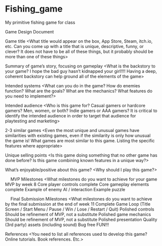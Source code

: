 # Fishing_game
My primitive fishing game for class

Game Design Document

Game title
<What title would appear on the box, App Store, Steam, itch.io, etc.  Can you come up with a title that is unique, descriptive, funny, or clever?  It does not have to be all of these things, but it probably should be more than one of these things>

Summary of game’s story, focusing on gameplay
<What is the backstory to your game?  I hope the bad guy hasn’t kidnapped your girl!!!!  Having a deep, coherent backstory can help ground all of the elements of the game>

Intended systems
<What can you do in the game?  How do enemies function?  What are the goals?  What are the mechanics?  What features do you need to implement?>

Intended audience
<Who is this game for?  Casual gamers or hardcore gamers?  Men, women, or both?  Indie gamers or AAA gamers?  It is critical to identify the intended audience in order to target that audience for playtesting and marketing>

2-3 similar games
<Even the most unique and unusual games have similarities with existing games, even if the similarity is only how unusual the game is!  What games are most similar to this game.  Listing the specific features where appropriate>

Unique selling points
<Is this game doing something that no other game has done before?  Is this game combining known features in a unique way?>

What’s enjoyable/positive about this game?
<Why should I play this game?>

 
MVP Milestones
<What milestones do you want to achieve for your game MVP by week 8
Core player controls complete
Core gameplay elements complete
Example of enemy AI / interaction
Example puzzle
>

 
Final Submission Milestones
<What milestones do you want to achieve by the final submission at the end of week 11
	Complete Game Loop (Title Screen / Start Menu / Pause / Win / Lose / Restart / Quit)
	Polished controls
	Should be refinement of MVP, not a substitute
	Polished game mechanics
	Should be refinement of MVP, not a substitute
	Polished presentation
	Quality (3rd party) assets (including sound)
	Bug free
	FUN!!!
>

References
<You need to list all references used to develop this game?  Online tutorials.  Book references.  Etc.>
